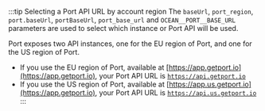 :::tip Selecting a Port API URL by account region
The `baseUrl`, `port_region`, `port.baseUrl`, `portBaseUrl`, `port_base_url` and `OCEAN__PORT__BASE_URL` parameters are used to select which instance or Port API will be used.

Port exposes two API instances, one for the EU region of Port, and one for the US region of Port.

- If you use the EU region of Port, available at [https://app.getport.io](https://app.getport.io), your Port API URL is [`https://api.getport.io`](https://api.getport.io)
- If you use the US region of Port, available at [https://app.us.getport.io](https://app.getport.io), your Port API URL is [`https://api.us.getport.io`](https://api.us.getport.io)
:::